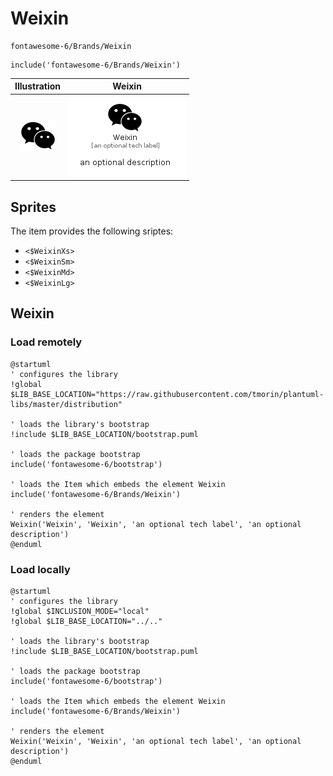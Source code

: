 # Weixin


```text
fontawesome-6/Brands/Weixin
```

```text
include('fontawesome-6/Brands/Weixin')
```



| Illustration | Weixin |
| :---: | :---: |
| ![illustration for Illustration](../../fontawesome-6/Brands/Weixin.png) | ![illustration for Weixin](../../fontawesome-6/Brands/Weixin.Local.png) |



## Sprites
The item provides the following sriptes:

- `<$WeixinXs>`
- `<$WeixinSm>`
- `<$WeixinMd>`
- `<$WeixinLg>`





## Weixin

### Load remotely
```plantuml
@startuml
' configures the library
!global $LIB_BASE_LOCATION="https://raw.githubusercontent.com/tmorin/plantuml-libs/master/distribution"

' loads the library's bootstrap
!include $LIB_BASE_LOCATION/bootstrap.puml

' loads the package bootstrap
include('fontawesome-6/bootstrap')

' loads the Item which embeds the element Weixin
include('fontawesome-6/Brands/Weixin')

' renders the element
Weixin('Weixin', 'Weixin', 'an optional tech label', 'an optional description')
@enduml
```

### Load locally
```plantuml
@startuml
' configures the library
!global $INCLUSION_MODE="local"
!global $LIB_BASE_LOCATION="../.."

' loads the library's bootstrap
!include $LIB_BASE_LOCATION/bootstrap.puml

' loads the package bootstrap
include('fontawesome-6/bootstrap')

' loads the Item which embeds the element Weixin
include('fontawesome-6/Brands/Weixin')

' renders the element
Weixin('Weixin', 'Weixin', 'an optional tech label', 'an optional description')
@enduml
```


